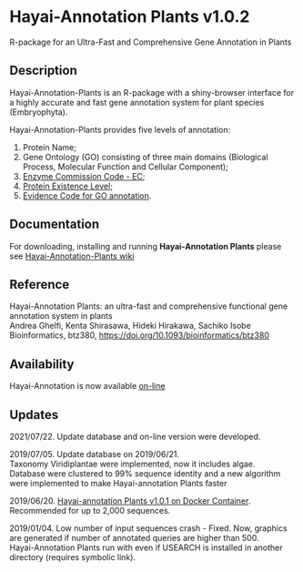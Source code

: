 # Hayai-Annotation Plants v1.0.2

R-package for an Ultra-Fast and Comprehensive Gene Annotation in Plants

Description
-----------
Hayai-Annotation-Plants is an R-package with a shiny-browser interface for a highly accurate and fast gene annotation system for plant species (Embryophyta). 

Hayai-Annotation-Plants provides five levels of annotation: 

1) Protein Name; 
2) Gene Ontology (GO) consisting of three main domains (Biological Process, Molecular Function and Cellular Component); 
3) [Enzyme Commission Code - EC](https://enzyme.expasy.org/); 
4) [Protein Existence Level](https://www.uniprot.org/help/protein_existence); 
5) [Evidence Code for GO annotation](http://geneontology.org/docs/guide-go-evidence-codes/).


Documentation
-------------
For downloading, installing and running **Hayai-Annotation Plants** please see [Hayai-Annotation-Plants wiki](https://github.com/kdri-genomics/Hayai-Annotation-Plants/wiki) 

Reference
---------
Hayai-Annotation Plants: an ultra-fast and comprehensive functional gene annotation system in plants <br/>
Andrea Ghelfi, Kenta Shirasawa, Hideki Hirakawa, Sachiko Isobe <br/>
Bioinformatics, btz380, https://doi.org/10.1093/bioinformatics/btz380 

Availability
------------
Hayai-Annotation is now available [on-line](http://pgdbjsnp.kazusa.or.jp/app/hayai2) 

Updates
-------
2021/07/22. Update database and on-line version were developed.

2019/07/05. Update database on 2019/06/21.<br/>
Taxonomy Viridiplantae were implemented, now it includes algae. <br/>
Database were clustered to 99% sequence identity and a new algorithm were implemented to make Hayai-annotation Plants faster <br/>

2019/06/20. [Hayai-annotation Plants v1.0.1 on Docker Container](https://hub.docker.com/r/kazusa005/hayai-annotation-plants). Recommended for up to 2,000 sequences. <br/>

2019/01/04. Low number of input sequences crash - Fixed. Now, graphics are generated if number of annotated queries are higher than 500. <br/>
Hayai-Annotation Plants run with even if USEARCH is installed in another directory (requires symbolic link).
